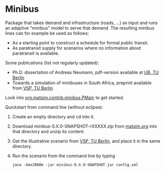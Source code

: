
# Minibus

Package that takes demand and infrastructure (roads, ...) as input and runs an adaptive "minibus" model to serve that demand. The resulting minibus lines can for example be used as follows:
 *  As a starting point to construct a schedule for formal public transit. 
 *  As paratransit supply for scenarios where no information about paratransit is available. 

 Some publications (list not regularly updated): 
 *  Ph.D. dissertation of Andreas Neumann, pdf-version available at [ UB, TU Berlin ](http://nbn-resolving.de/urn/resolver.pl?urn:nbn:de:kobv:83-opus4-53866) 
 *  Towards a simulation of minibuses in South Africa, preprint available from [ VSP, TU Berlin ](https://svn.vsp.tu-berlin.de/repos/public-svn/publications/vspwp/2014/14-03/) 

Look into [ org.matsim.contrib.minibus.PMain](http://ci.matsim.org:8080/job/MATSim_contrib_M2/org.matsim.contrib$minibus/javadoc/org/matsim/contrib/minibus/PMain.html) to get started. 

Quickstart from command line (without eclipse): 
1.  Create an empty directory and cd into it. 
2.  Download minibus-0.X.0-SNAPSHOT-rXXXXX.zip from [ matsim.org](http://matsim.org/files/builds/) into that directory and unzip its content.
3.  Get the illustrative scenario from [ VSP, TU Berlin](http://svn.vsp.tu-berlin.de/repos/public-svn/matsim/examples/countries/atlantis/minibus/), and place it in the same directory.
4.  Run the scenario from the command line by typing   
    
        java -Xmx2000m -jar minibus-0.X.0-SNAPSHOT.jar config.xml  



  